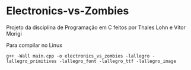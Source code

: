 # Electronics-vs-Zombies
Projeto da disciplina de Programação em C feitos por Thales Lohn e Vítor Morigi

Para compilar no Linux
```
g++ -Wall main.cpp -o electronics_vs_zombies -lallegro -lallegro_primitives -lallegro_font -lallegro_ttf -lallegro_image
```

